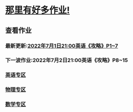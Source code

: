 # [那里有好多作业!](https://iamrege.github.io/thereiszuoye)
## 查看作业
### 最新更新:[2022年7月1日21:00英语《攻略》P1\~7](https://iamrege.github.io/thereiszuoye/releases/english/0)
### 下一波作业:2022年7月2日21:00英语《攻略》P8\~15
### [英语专区](https://iamrege.github.io/thereiszuoye/releases/english)
### [物理专区](https://iamrege.github.io/thereiszuoye/releases/physics)
### [数学专区](https://iamrege.github.io/thereiszuoye/releases/math)
